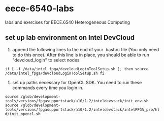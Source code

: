 # eece-6540-labs
labs and exercises for EECE.6540 Heterogeneous Computing

## set up lab environment on Intel DevCloud

1. append the following lines to the end of your .bashrc file (You only need to do this once). After this line is in place, you should be able to run "devcloud_login" to select nodes 

`if [ -f /data/intel_fpga/devcloudLoginToolSetup.sh ]; then
  source /data/intel_fpga/devcloudLoginToolSetup.sh
fi
`

1. set up paths necessary for OpenCL SDK. You need to run these commands every time you login in.

`source /glob/development-tools/versions/fpgasupportstack/a10/1.2/inteldevstack/init_env.sh`
`source /glob/development-tools/versions/fpgasupportstack/a10/1.2/inteldevstack/intelFPGA_pro/hld/init_opencl.sh`
